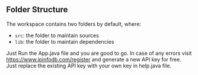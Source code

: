 ## Folder Structure

The workspace contains two folders by default, where:

- `src`: the folder to maintain sources
- `lib`: the folder to maintain dependencies

Just Run the App.java file and you are good to go.
In case of any errors visit https://www.ipinfodb.com/register and generate a new API key
for free.
Just replace the existing API key with your own key in help.java file.



